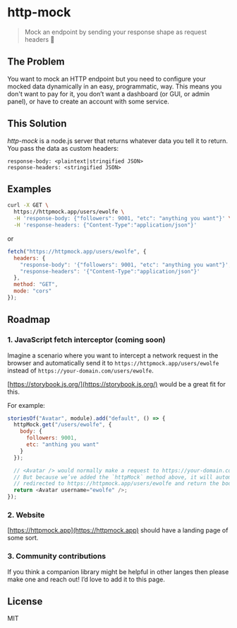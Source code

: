 # http-mock

> Mock an endpoint by sending your response shape as request headers 🤯

## The Problem

You want to mock an HTTP endpoint but you need to configure your mocked data dynamically in an easy, programmatic, way. This means you don't want to pay for it, you don’t want a dashboard (or GUI, or admin panel), or have to create an account with some service.

## This Solution

_http-mock_ is a node.js server that returns whatever data you tell it to return. You pass the data as custom headers:

```
response-body: <plaintext|stringified JSON>
response-headers: <stringified JSON>
```

## Examples

```sh
curl -X GET \
  https://httpmock.app/users/ewolfe \
  -H 'response-body: {"followers": 9001, "etc": "anything you want"}' \
  -H 'response-headers: {"Content-Type":"application/json"}'
```

or

```js
fetch("https://httpmock.app/users/ewolfe", {
  headers: {
    "response-body": '{"followers": 9001, "etc": "anything you want"}',
    "response-headers": '{"Content-Type":"application/json"}'
  },
  method: "GET",
  mode: "cors"
});
```

## Roadmap

### 1. JavaScript fetch interceptor (coming soon)

Imagine a scenario where you want to intercept a network request in the browser and automatically send it to `https://httpmock.app/users/ewolfe` instead of `https://your-domain.com/users/ewolfe`.

[https://storybook.js.org/](https://storybook.js.org/) would be a great fit for this.

For example:

```js
storiesOf("Avatar", module).add("default", () => {
  httpMock.get("/users/ewolfe", {
    body: {
      followers: 9001,
      etc: "anthing you want"
    }
  });

  // <Avatar /> would normally make a request to https://your-domain.com/users/ewolfe
  // But because we’ve added the `httpMock` method above, it will automatically get
  // redirected to https://httpmock.app/users/ewolfe and return the body we configured
  return <Avatar username="ewolfe" />;
});
```

### 2. Website

[https://httpmock.app](https://httpmock.app) should have a landing page of some sort.

### 3. Community contributions

If you think a companion library might be helpful in other langes then please make one and reach out! I’d love to add it to this page.

## License

MIT
